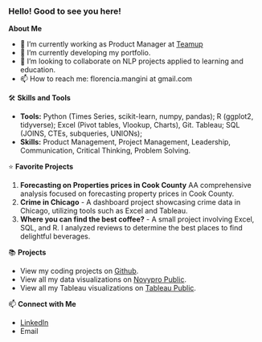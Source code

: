 ### Hello! Good to see you here!

**About Me**
 
- 🔭 I’m currently working as Product Manager at [Teamup](https://teamup.org/)
- 🌱 I’m currently developing my portfolio.
- 👯 I’m looking to collaborate on NLP projects applied to learning and education.
- 📫 How to reach me: florencia.mangini at gmail.com


🛠 **Skills and Tools**

- **Tools:** Python (Times Series, scikit-learn, numpy, pandas); R (ggplot2, tidyverse); Excel (Pivot tables, Vlookup, Charts), Git. Tableau; SQL (JOINS, CTEs, subqueries, UNIONs); 
- **Skills:** Product Management, Project Management, Leadership, Communication, Critical Thinking, Problem Solving. 


⭐ **Favorite Projects**

1. **Forecasting on Properties prices in Cook County** AA comprehensive analysis focused on forecasting property prices in Cook County.
2. **Crime in Chicago** - A dashboard project showcasing crime data in Chicago, utilizing tools such as Excel and Tableau.
3. **Where you can find the best coffee?** - A small project involving Excel, SQL, and R. I analyzed reviews to determine the best places to find delightful beverages.



📚 **Projects**

- View my coding projects on [Github](#).
- View all my data visualizations on [Novypro Public](https://www.novypro.com/profile_projects/florencia).
- View all my Tableau visualizations on [Tableau Public](https://public.tableau.com/app/profile/florencia.mangini4871/vizzes).
 
📫 **Connect with Me**

- [LinkedIn](https://www.linkedin.com/in/flomangini/)
- Email
